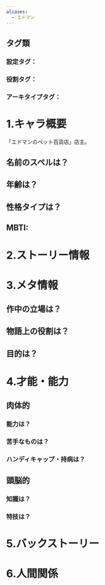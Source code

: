 ```yaml
---
aliases:
  - エドマン
---
```

## タグ類
### 設定タグ：
### 役割タグ：
### アーキタイプタグ：
# 1.キャラ概要 
「エドマンのペット百貨店」店主。
## 名前のスペルは？
## 年齢は？
## 性格タイプは？
## MBTI:
# 2.ストーリー情報
# 3.メタ情報
## 作中の立場は？
## 物語上の役割は？
## 目的は？
# 4.才能・能力
## 肉体的
### 能力は？
### 苦手なものは？
### ハンディキャップ・持病は？
## 頭脳的
### 知識は？
### 特技は？
# 5.バックストーリー
# 6.人間関係
